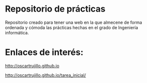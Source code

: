 # Repositorio de prácticas
Repositorio creado para tener una web en la que almecene de forma ordenada y cómoda las prácticas hechas en el grado de Ingeniería informática.

# Enlaces de interés:
http://oscartrujillo.github.io

http://oscartrujillo.github.io/tarea_inicial/
